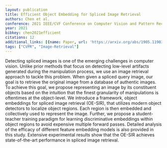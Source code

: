 ```yaml
---
layout: publication
title: Efficient Object Embedding for Spliced Image Retrieval
authors: Chen et al.
conference: 2021 IEEE/CVF Conference on Computer Vision and Pattern Recognition (CVPR)
year: 2021
bibkey: chen2021efficient
citations: 12
additional_links: [{name: Paper, url: 'https://arxiv.org/abs/1905.11903'}]
tags: ["CVPR", "Image-Retrieval"]
---
```

Detecting spliced images is one of the emerging challenges in computer
vision. Unlike prior methods that focus on detecting low-level artifacts
generated during the manipulation process, we use an image retrieval approach
to tackle this problem. When given a spliced query image, our goal is to
retrieve the original image from a database of authentic images. To achieve
this goal, we propose representing an image by its constituent objects based on
the intuition that the finest granularity of manipulations is oftentimes at the
object-level. We introduce a framework, object embeddings for spliced image
retrieval (OE-SIR), that utilizes modern object detectors to localize object
regions. Each region is then embedded and collectively used to represent the
image. Further, we propose a student-teacher training paradigm for learning
discriminative embeddings within object regions to avoid expensive multiple
forward passes. Detailed analysis of the efficacy of different feature
embedding models is also provided in this study. Extensive experimental results
show that the OE-SIR achieves state-of-the-art performance in spliced image
retrieval.